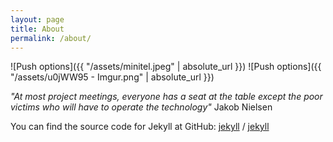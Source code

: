 ```yaml
---
layout: page
title: About
permalink: /about/
---
```


![Push options]({{ "/assets/minitel.jpeg" | absolute_url }})
![Push options]({{ "/assets/u0jWW95 - Imgur.png" | absolute_url }})

*"At most project meetings, everyone has a seat at the table except the poor victims who will have to operate the technology"* Jakob Nielsen

 
You can find the source code for Jekyll at GitHub:
[jekyll](https://github.com/jekyll) /
[jekyll](https://github.com/jekyll/jekyll)
